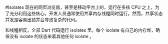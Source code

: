 #Isolates
现在的网页浏览器，甚至是移动平台上的，运行在多核 CPU 之上，为了充分利用这些核心，开发人员通常使用共享内存线程同时运行。然而，共享状态并发是容易出错并会导致复杂的代码。

和线程相反，全部 Dart 代码运行 isolates 里。每个 isolate 有自己的内存堆，确保没有 isolate 的状态来着其他任何 isolate 。